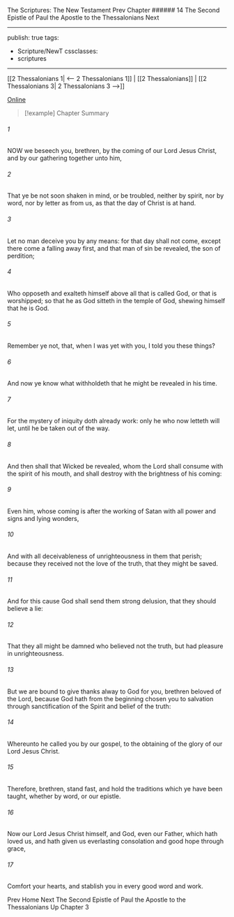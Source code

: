 The Scriptures: The New Testament
Prev
Chapter ###### 14
The Second Epistle of Paul the Apostle to the Thessalonians
Next

---
publish: true
tags:
  - Scripture/NewT
cssclasses:
  - scriptures
---
[[2 Thessalonians 1| <-- 2 Thessalonians 1]] | [[2 Thessalonians]] | [[2 Thessalonians 3| 2 Thessalonians 3 -->]]

[Online](https://churchofjesuschrist.org/study/scriptures/nt/2-thes/2?lang=eng)

>[!example] Chapter Summary
>
###### 1
NOW we beseech you, brethren, by the coming of our Lord Jesus Christ, and by our gathering together unto him,
###### 2
That ye be not soon shaken in mind, or be troubled, neither by spirit, nor by word, nor by letter as from us, as that the day of Christ is at hand.
###### 3
Let no man deceive you by any means: for that day shall not come, except there come a falling away first, and that man of sin be revealed, the son of perdition;
###### 4
Who opposeth and exalteth himself above all that is called God, or that is worshipped; so that he as God sitteth in the temple of God, shewing himself that he is God.
###### 5
Remember ye not, that, when I was yet with you, I told you these things?
###### 6
And now ye know what withholdeth that he might be revealed in his time.
###### 7
For the mystery of iniquity doth already work: only he who now letteth will let, until he be taken out of the way.
###### 8
And then shall that Wicked be revealed, whom the Lord shall consume with the spirit of his mouth, and shall destroy with the brightness of his coming:
###### 9
Even him, whose coming is after the working of Satan with all power and signs and lying wonders,
###### 10
And with all deceivableness of unrighteousness in them that perish; because they received not the love of the truth, that they might be saved.
###### 11
And for this cause God shall send them strong delusion, that they should believe a lie:
###### 12
That they all might be damned who believed not the truth, but had pleasure in unrighteousness.
###### 13
But we are bound to give thanks alway to God for you, brethren beloved of the Lord, because God hath from the beginning chosen you to salvation through sanctification of the Spirit and belief of the truth:
###### 14
Whereunto he called you by our gospel, to the obtaining of the glory of our Lord Jesus Christ.
###### 15
Therefore, brethren, stand fast, and hold the traditions which ye have been taught, whether by word, or our epistle.
###### 16
Now our Lord Jesus Christ himself, and God, even our Father, which hath loved us, and hath given us everlasting consolation and good hope through grace,
###### 17
Comfort your hearts, and stablish you in every good word and work.

Prev
Home
Next
The Second Epistle of Paul the Apostle to the Thessalonians
Up
Chapter 3



